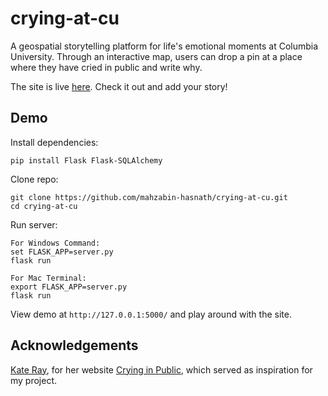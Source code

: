 # crying-at-cu

A geospatial storytelling platform for life's emotional moments at Columbia University. Through an interactive map, users can drop a pin at a place where they have cried in public and write why.

The site is live <a href="http://cryingatcu.pythonanywhere.com/">here</a>. Check it out and add your story!

## Demo
Install dependencies: 
```
pip install Flask Flask-SQLAlchemy
```

Clone repo:
```
git clone https://github.com/mahzabin-hasnath/crying-at-cu.git
cd crying-at-cu
```

Run server:
```
For Windows Command:
set FLASK_APP=server.py
flask run

For Mac Terminal:
export FLASK_APP=server.py
flask run
```

View demo at `http://127.0.0.1:5000/` and play around with the site.

## Acknowledgements
<a href="https://twitter.com/kraykray">Kate Ray</a>, for her website <a href="https://cryinginpublic.com/">Crying in Public</a>, which served as inspiration for my project.
